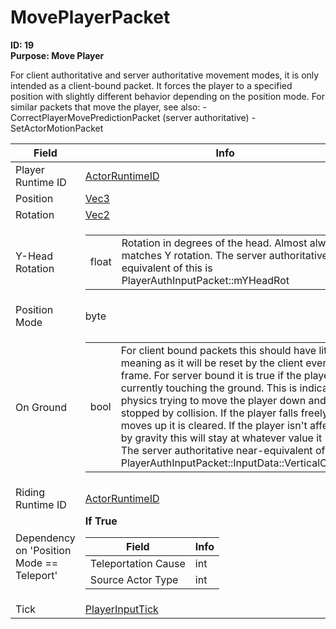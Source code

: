 # MovePlayerPacket

**ID: 19**  
**Purpose: Move Player**  

For client authoritative and server authoritative movement modes, it is only intended as a client-bound packet. It forces the player to a specified position with slightly different behavior depending on the position mode. For similar packets that move the player, see also: - CorrectPlayerMovePredictionPacket (server authoritative) - SetActorMotionPacket

<table><thead><tr><th>Field</th><th>Info</th></tr></thead><tbody>
<tr><td>Player Runtime ID</td><td><a href="../types/ActorRuntimeID.md">ActorRuntimeID</a></td></tr>
<tr><td>Position</td><td><a href="../types/Vec3.md">Vec3</a></td></tr>
<tr><td>Rotation</td><td><a href="../types/Vec2.md">Vec2</a></td></tr>
<tr><td>Y-Head Rotation</td><td><table><tbody><tr><td>float</td><td>Rotation in degrees of the head. Almost always matches Y rotation. The server authoritative equivalent of this is PlayerAuthInputPacket::mYHeadRot</td></tr></tbody></table></td></tr>
<tr><td>Position Mode</td><td>byte</td></tr>
<tr><td>On Ground</td><td><table><tbody><tr><td>bool</td><td>For client bound packets this should have little meaning as it will be reset by the client every frame. For server bound it is true if the player is currently touching the ground. This is indicated by physics trying to move the player down and being stopped by collision. If the player falls freely or moves up it is cleared. If the player isn't affected by gravity this will stay at whatever value it had. The server authoritative near-equivalent of this is PlayerAuthInputPacket::InputData::VerticalCollision</td></tr></tbody></table></td></tr>
<tr><td>Riding Runtime ID</td><td><a href="../types/ActorRuntimeID.md">ActorRuntimeID</a></td></tr>
<tr><td>Dependency on 'Position Mode == Teleport'</td><td><b>If True</b><br>
  <table><thead><tr><th>Field</th><th>Info</th></tr></thead><tbody>
  <tr><td>Teleportation Cause</td><td>int</td></tr>
  <tr><td>Source Actor Type</td><td>int</td></tr>
  </tbody></table></td></tr>
<tr><td>Tick</td><td><a href="../types/PlayerInputTick.md">PlayerInputTick</a></td></tr>
</tbody></table>
